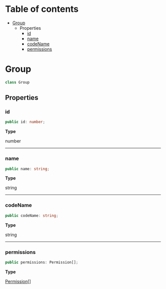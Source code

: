 # Table of contents

* [Group][ClassDeclaration-1]
    * Properties
        * [id][PropertyDeclaration-2]
        * [name][PropertyDeclaration-3]
        * [codeName][PropertyDeclaration-4]
        * [permissions][PropertyDeclaration-5]

# Group

```typescript
class Group
```
## Properties

### id

```typescript
public id: number;
```

**Type**

number

----------

### name

```typescript
public name: string;
```

**Type**

string

----------

### codeName

```typescript
public codeName: string;
```

**Type**

string

----------

### permissions

```typescript
public permissions: Permission[];
```

**Type**

[Permission][ClassDeclaration-2][]

[ClassDeclaration-1]: group.md#group
[PropertyDeclaration-2]: group.md#id
[PropertyDeclaration-3]: group.md#name
[PropertyDeclaration-4]: group.md#codename
[PropertyDeclaration-5]: group.md#permissions
[ClassDeclaration-2]: permission.md#permission
